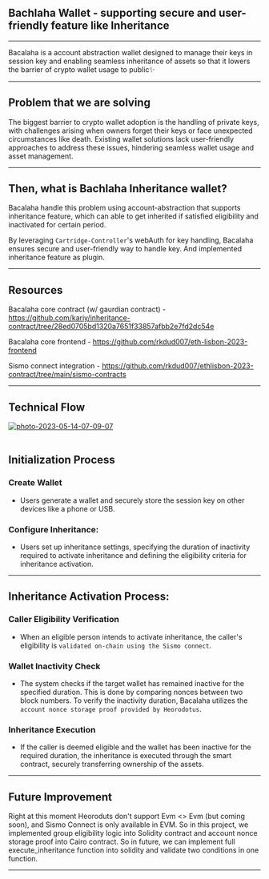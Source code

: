## Bachlaha Wallet - supporting secure and user-friendly feature like Inheritance

---

Bacalaha is a account abstraction wallet designed to manage their keys in session key and enabling seamless inheritance of assets so that it lowers the barrier of crypto wallet usage to public✨

---

## Problem that we are solving

The biggest barrier to crypto wallet adoption is the handling of private keys, with challenges arising when owners forget their keys or face unexpected circumstances like death. Existing wallet solutions lack user-friendly approaches to address these issues, hindering seamless wallet usage and asset management.

---

## Then, what is Bachlaha Inheritance wallet?

Bacalaha handle this problem using account-abstraction that supports inheritance feature, which can able to get inherited if satisfied eligibility and inactivated for certain period.

By leveraging `Cartridge-Controller`'s webAuth for key handling, Bacalaha ensures secure and user-friendly way to handle key. And implemented inheritance feature as plugin.

---

## Resources

Bacalaha core contract (w/ gaurdian contract) - https://github.com/kariy/inheritance-contract/tree/28ed0705bd1320a7651f33857afbb2e7fd2dc54e

Bacalaha core frontend - https://github.com/rkdud007/eth-lisbon-2023-frontend

Sismo connect integration - https://github.com/rkdud007/ethlisbon-2023-contract/tree/main/sismo-contracts

---

## Technical Flow

<a href="https://ibb.co/8Bp9ymT"><img src="https://i.ibb.co/Jd4HYc0/photo-2023-05-14-07-09-07.jpg" alt="photo-2023-05-14-07-09-07" border="0"></a><br /><a target='_blank' href='https://freeonlinedice.com/'></a><br />

## Initialization Process

### Create Wallet

- Users generate a wallet and securely store the session key on other devices like a phone or USB.

### Configure Inheritance:

- Users set up inheritance settings, specifying the duration of inactivity required to activate inheritance and defining the eligibility criteria for inheritance activation.

---

## Inheritance Activation Process:

### Caller Eligibility Verification

- When an eligible person intends to activate inheritance, the caller's eligibility is `validated on-chain using the Sismo connect`.

### Wallet Inactivity Check

- The system checks if the target wallet has remained inactive for the specified duration. This is done by comparing nonces between two block numbers. To verify the inactivity duration, Bacalaha utilizes the `account nonce storage proof provided by Heorodotus`.

### Inheritance Execution

- If the caller is deemed eligible and the wallet has been inactive for the required duration, the inheritance is executed through the smart contract, securely transferring ownership of the assets.

---

## Future Improvement

Right at this moment Heoroduts don't support Evm <> Evm (but coming soon), and Sismo Connect is only available in EVM. So in this project, we implemented group eligibility logic into Solidity contract and account nonce storage proof into Cairo contract. So in future, we can implement full execute_inheritance function into solidity and validate two conditions in one function.

---
